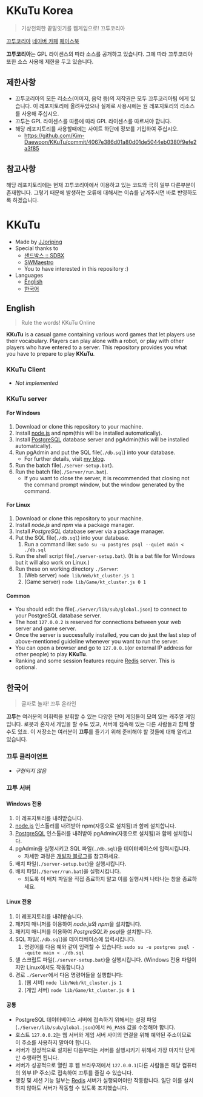 # KKuTu Korea
> 기상천외한 끝말잇기를 웹게임으로! 끄투코리아

[끄투코리아](http://kkutu.co.kr)
[네이버 카페](http://cafe.naver.com/kkutukorea)
[페이스북](http://facebook.com/kkutukorea)

**끄투코리아**는 GPL 라이센스의 따라 소스를 공개하고 있습니다.
그에 따라 끄투코리아 또한 소스 사용에 제한을 두고 있습니다.

## 제한사항
- 끄투코리아의 모든 리소스(이미지, 음악 등)의 저작권은 모두 끄투코리아팀 에게 있습니다. 이 레포지토리에 올려두았으나 실제로 사용시에는 원 레포지토리의 리소스를 사용해 주십시오.
- 끄투는 GPL 라이센스를 따름에 따라 GPL 라이센스를 따르셔야 합니다.
- 해당 레포지토리를 사용할때에는 사이트 하단에 정보를 기입하여 주십시오.
	* https://github.com/Kim-Daewoon/KKuTu/commit/4067e386d01a80d01de5044eb0380f9efe2a3f85
	
## 참고사항
해당 레포지토리에는 현재 끄투코리아에서 이용하고 있는 코드와 극히 일부 다른부분이 존재합니다. 그렇기 때문에 발생하는 오류에 대해서는 이슈를 남겨주시면 바로 반영하도록 하겠습니다.

# KKuTu
- Made by [JJoriping](http://blog.jjo.kr/)
- Special thanks to
	* [샌드박스 :: SDBX](http://cafe.naver.com/sdbx)
	* [SWMaestro](http://www.swmaestro.kr)
	* You to have interested in this repository :)
- Languages
	* [English](#english)
	* [한국어](#한국어)

## English
> Rule the words! KKuTu Online

**KKuTu** is a casual game containing various word games that let players use their vocabulary.
Players can play alone with a robot, or play with other players who have entered to a server.
This repository provides you what you have to prepare to play **KKuTu**.

### KKuTu Client
- *Not implemented*

### KKuTu server
#### For Windows
1. Download or clone this repository to your machine.
1. Install [node.js](https://nodejs.org/en/) and npm(this will be installed automatically).
1. Install [PostgreSQL](https://www.postgresql.org/) database server and pgAdmin(this will be installed automatically).
1. Run pgAdmin and put the SQL file(`./db.sql`) into your database.
	* For further details, visit [my blog][dev-blog].
1. Run the batch file(`./server-setup.bat`).
1. Run the batch file(`./Server/run.bat`).
	* If you want to close the server, it is recommended that closing not the command prompt window, but the window generated by the command.

#### For Linux
1. Download or clone this repository to your machine.
1. Install *node.js* and *npm* via a package manager.
1. Install *PostgreSQL* database server via a package manager.
1. Put the SQL file(`./db.sql`) into your database.
	1. Run a command like: `sudo su -u postgres psql --quiet main < ./db.sql`
1. Run the shell script file(`./server-setup.bat`). (It is a bat file for Windows but it will also work on Linux.)
1. Run these on working directory `./Server`:
	1. (Web server) `node lib/Web/kt_cluster.js 1`
	1. (Game server) `node lib/Game/kt_cluster.js 0 1`

#### Common
- You should edit the file(`./Server/lib/sub/global.json`) to connect to your PostgreSQL database server.
- The host `127.0.0.2` is reserved for connections between your web server and game server.
- Once the server is successfully installed, you can do just the last step of above-mentioned guideline whenever you want to run the server.
- You can open a browser and go to `127.0.0.1`(or external IP address for other people) to play **KKuTu**.
- Ranking and some session features require [Redis](https://redis.io/) server. This is optional.

## 한국어
> 글자로 놀자! 끄투 온라인

**끄투**는 여러분의 어휘력을 발휘할 수 있는 다양한 단어 게임들이 모여 있는 캐주얼 게임입니다.
로봇과 혼자서 게임을 할 수도 있고, 서버에 접속해 있는 다른 사람들과 함께 할 수도 있죠.
이 저장소는 여러분이 **끄투**를 즐기기 위해 준비해야 할 것들에 대해 알리고 있습니다.

### 끄투 클라이언트
- *구현되지 않음*

### 끄투 서버
#### Windows 전용
1. 이 레포지토리를 내려받습니다.
1. [node.js](https://nodejs.org/ko/) 인스톨러를 내려받아 npm(자동으로 설치됨)과 함께 설치합니다.
1. [PostgreSQL](https://www.postgresql.org/) 인스톨러를 내려받아 pgAdmin(자동으로 설치됨)과 함께 설치합니다.
1. pgAdmin을 실행시키고 SQL 파일(`./db.sql`)을 데이터베이스에 입력시킵니다.
	* 자세한 과정은 [개발자 블로그][dev-blog]를 참고하세요.
1. 배치 파일(`./server-setup.bat`)을 실행시킵니다.
1. 배치 파일(`./Server/run.bat`)을 실행시킵니다.
	* 되도록 이 배치 파일을 직접 종료하지 말고 이를 실행시켜 나타나는 창을 종료하세요.

#### Linux 전용
1. 이 레포지토리를 내려받습니다.
1. 패키지 매니저를 이용하여 *node.js*와 *npm*을 설치합니다.
1. 패키지 매니저를 이용하여 *PostgreSQL*과 *psql*을 설치합니다.
1. SQL 파일(`./db.sql`)을 데이터베이스에 입력시킵니다.
	1. 명령어를 다음 예와 같이 입력할 수 있습니다: `sudo su -u postgres psql --quite main < ./db.sql`
1. 섈 스크립트 파일(`./server-setup.bat`)을 실행시킵니다. (Windows 전용 파일이지만 Linux에서도 작동합니다.)
1. 경로 `./Server`에서 다음 명령어들을 실행합니다:
	1. (웹 서버) `node lib/Web/kt_cluster.js 1`
	1. (게임 서버) `node lib/Game/kt_cluster.js 0 1`

#### 공통
- PostgreSQL 데이터베이스 서버에 접속하기 위해서는 설정 파일(`./Server/lib/sub/global.json`)에서 `PG_PASS` 값을 수정해야 합니다.
- 호스트 `127.0.0.2`는 웹 서버와 게임 서버 사이의 연결을 위해 예약된 주소이므로 이 주소를 사용하지 말아야 합니다.
- 서버가 정상적으로 설치된 다음부터는 서버를 실행시키기 위해서 가장 마지막 단계만 수행하면 됩니다.
- 서버가 성공적으로 열린 후 웹 브라우저에서 `127.0.0.1`(다른 사람들은 해당 컴퓨터의 외부 IP 주소)로 접속하여 끄투를 즐길 수 있습니다.
- 랭킹 및 세션 기능 일부는 [Redis](https://redis.io/) 서버가 실행되어야만 작동합니다. 일단 이를 설치하지 않아도 서버가 작동할 수 있도록 조치했습니다.

[dev-blog]: http://blog.jjo.kr/220935346136
